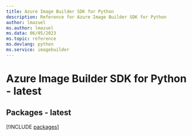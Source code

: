 ```yaml
---
title: Azure Image Builder SDK for Python
description: Reference for Azure Image Builder SDK for Python
author: lmazuel
ms.author: lmazuel
ms.data: 06/05/2023
ms.topic: reference
ms.devlang: python
ms.service: imagebuilder
---
```

# Azure Image Builder SDK for Python - latest
## Packages - latest
[!INCLUDE [packages](image-builder-index.md)]